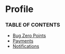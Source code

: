 # Profile

### TABLE OF CONTENTS

* [Bug Zero Points](https://support.bugzero.io/hacker-support/profile/bug-zero-points)
* [Payments](https://support.bugzero.io/hacker-support/profile/payments)
* [Notifications](https://support.bugzero.io/hacker-support/profile/notifications)
